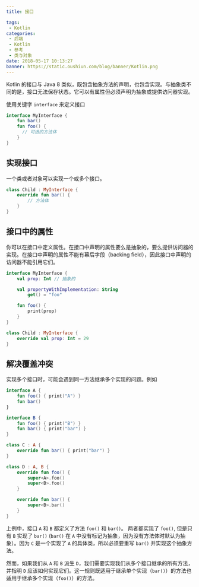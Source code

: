 ```yaml
---
title: 接口

tags:
 - Kotlin
categories:
 - 后端
 - Kotlin
 - 参考
 - 类与对象
date: 2018-05-17 10:13:27
banner: https://static.oushiun.com/blog/banner/Kotlin.png
---
```


Kotlin 的接口与 Java 8 类似，既包含抽象方法的声明，也包含实现。与抽象类不同的是，接口无法保存状态。它可以有属性但必须声明为抽象或提供访问器实现。

<!-- more -->

使用关键字 `interface` 来定义接口

``` kotlin
interface MyInterface {
    fun bar()
    fun foo() {
      // 可选的方法体
    }
}
```

## 实现接口

一个类或者对象可以实现一个或多个接口。

``` kotlin
class Child : MyInterface {
    override fun bar() {
        // 方法体
    }
}
```

## 接口中的属性

你可以在接口中定义属性。在接口中声明的属性要么是抽象的，要么提供访问器的实现。在接口中声明的属性不能有幕后字段（backing field），因此接口中声明的访问器不能引用它们。

``` kotlin
interface MyInterface {
    val prop: Int // 抽象的

    val propertyWithImplementation: String
        get() = "foo"

    fun foo() {
        print(prop)
    }
}

class Child : MyInterface {
    override val prop: Int = 29
}
```

## 解决覆盖冲突

实现多个接口时，可能会遇到同一方法继承多个实现的问题。例如

``` kotlin
interface A {
    fun foo() { print("A") }
    fun bar()
}

interface B {
    fun foo() { print("B") }
    fun bar() { print("bar") }
}

class C : A {
    override fun bar() { print("bar") }
}

class D : A, B {
    override fun foo() {
        super<A>.foo()
        super<B>.foo()
    }

    override fun bar() {
        super<B>.bar()
    }
}
```

上例中，接口 `A` 和 `B` 都定义了方法 `foo()` 和 `bar()`。 两者都实现了 `foo()`, 但是只有 `B` 实现了 `bar()` (`bar()` 在 `A` 中没有标记为抽象，因为没有方法体时默认为抽象）。因为 `C` 是一个实现了 `A` 的具体类，所以必须要重写 `bar()` 并实现这个抽象方法。

然而，如果我们从 `A` 和 `B` 派生 `D`，我们需要实现我们从多个接口继承的所有方法，并指明 `D` 应该如何实现它们。这一规则既适用于继承单个实现（`bar()`）的方法也适用于继承多个实现（`foo()`）的方法。
